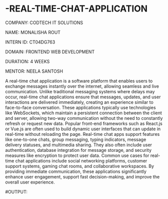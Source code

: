 # -REAL-TIME-CHAT-APPLICATION

COMPANY: CODTECH IT SOLUTIONS

NAME: MONALISHA ROUT

INTERN ID: CT04DG763

DOMAIN: FRONTEND WEB DEVELOPMENT

DURATION: 4 WEEKS

MENTOR: NEELA SANTOSH

A real-time chat application is a software platform that enables users to exchange messages instantly over the internet, allowing seamless and live communication. Unlike traditional messaging systems where delays may occur, real-time chat applications ensure that messages, updates, and user interactions are delivered immediately, creating an experience similar to face-to-face conversation. These applications typically use technologies like WebSockets, which maintain a persistent connection between the client and server, allowing two-way communication without the need to constantly refresh or request new data. Popular front-end frameworks such as React.js or Vue.js are often used to build dynamic user interfaces that can update in real-time without reloading the page. Real-time chat apps support features like one-to-one chats, group messaging, typing indicators, message delivery statuses, and multimedia sharing. They also often include user authentication, database integration for message storage, and security measures like encryption to protect user data. Common use cases for real-time chat applications include social networking platforms, customer support systems, gaming chat rooms, and collaborative workspaces. By providing immediate communication, these applications significantly enhance user engagement, support fast decision-making, and improve the overall user experience.

#OUTPUT:




